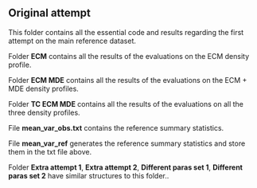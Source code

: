 ## Original attempt ##

This folder contains all the essential code and results regarding the first attempt on the main reference dataset. 

Folder **ECM** contains all the results of the evaluations on the ECM density profile.

Folder **ECM MDE** contains all the results of the evaluations on the ECM + MDE density profiles. 

Folder **TC ECM MDE** contains all the results of the evaluations on all the three density profiles.

File **mean_var_obs.txt** contains the reference summary statistics. 

File **mean_var_ref** generates the reference summary statistics and store them in the txt file above. 

Folder **Extra attempt 1**, **Extra attempt 2**, **Different paras set 1**, **Different paras set 2** have similar structures to this folder.. 
